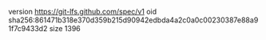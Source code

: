 version https://git-lfs.github.com/spec/v1
oid sha256:861471b318e370d359b215d90942edbda4a2c0a0c00230387e88a91f7c9433d2
size 1396
